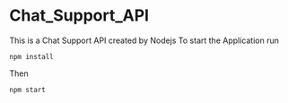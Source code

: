 # Chat_Support_API
This is a Chat Support API created by Nodejs 
To start the Application run
```
npm install 
```
Then 
```
npm start 
```
